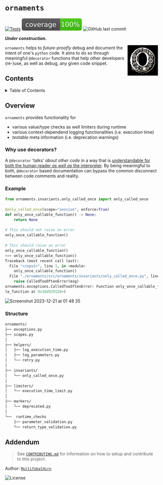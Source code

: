 
<!-- markdownlint-disable -->
<p align="center">
  <!-- github-banner-start -->
    <h1><code>ornaments</code></h1>
  <!-- github-banner-end -->
</p>

<!-- markdownlint-restore -->

[![Tests](https://github.com/MultifokalHirn/ornaments/actions/workflows/python-checks.yaml/badge.svg?branch=main)](https://github.com/MultifokalHirn/ornaments/actions/workflows/python-checks.yaml)
![Coverage](./docs/img/coverage.svg)
![GitHub last commit](https://img.shields.io/github/last-commit/MultifokalHirn/ornaments)
<!-- ![GitHub issues](https://img.shields.io/github/issues/MultifokalHirn/ornaments)
![GitHub tag (latest SemVer)](https://img.shields.io/github/v/tag/MultifokalHirn/ornaments) -->

***Under construction.***

<img align="right" src="./docs/img/ornaments.png" width="100" height="100" >

`ornaments` helps to *future-proofly* debug and document the intent of one's `python` code. It aims to do so through meaningful `@decorator` functions that help other developers (re-)use, as well as debug, any given code snippet.

## Contents

<details>

<summary>Table of Contents</summary>

- [Contents](#contents)
- [Overview](#overview)
  - [Why use decorators?](#why-use-decorators)
  - [Example](#example)
  - [Structure](#structure)
- [Addendum](#addendum)

</details>

## Overview

`ornaments` provides functionality for

- various value/type checks as well limiters during runtime
- various context-dependend logging functionalities (i.e. execution time)
- *testable* meta information (i.e. deprecation warnings)

### Why use decorators?

A `@decorator` 'talks' *about other code* in a way that is <u>understandable for both the human reader *as well as* the interpreter</u>. By being meaningful to both, `@decorator` based documentation can bypass the common disconnect between code comments and reality.

### Example

``` python
from ornaments.invariants.only_called_once import only_called_once

@only_called_once(scope="session", enforce=True)
def only_once_callable_function() -> None:
    return None

# This should not raise an error
only_once_callable_function()

# This should raise an error
only_once_callable_function()
>>> only_once_callable_function()
Traceback (most recent call last):
  File "<input>", line 1, in <module>
    only_once_callable_function()
  File "./ornaments/src/ornaments/invariants/only_called_once.py", line 45, in wrapper
    raise CalledTooOftenError(msg)
ornaments.exceptions.CalledTooOftenError: Function only_once_callable_function has already been called in session. call_scope=(4522676512, <function only_once_callab
le_function at 0x10d929120>)
```

<img width="1421" alt="Screenshot 2023-12-21 at 01 48 35" src="https://github.com/MultifokalHirn/ornaments/assets/7870758/8fce40d2-65e4-4c1f-8077-d5eb40641bc5">

### Structure

``` txt
ornaments/
├── exceptions.py
├── scopes.py
│
├── helpers/
│   ├── log_execution_time.py
│   ├── log_parameters.py
│   └── retry.py
│
├── invariants/
│   └── only_called_once.py
│
├── limiters/
│   └── execution_time_limit.py
│
├── markers/
│   └── deprecated.py
│
└──  runtime_checks
    ├── parameter_validation.py
    └── return_type_validation.py

```

## Addendum

> See [`CONTRIBUTING.md`](./CONTRIBUTING.md) for information on how to setup and contribute to this project.

Author: [`MultifokalHirn`](github.com/MultifokalHirn)

![License](https://img.shields.io/github/license/MultifokalHirn/ornaments)
